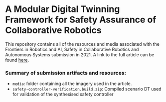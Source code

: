 # A Modular Digital Twinning Framework for Safety Assurance of Collaborative Robotics

This repository contains all of the resources and media associated with the Frontiers in Robotics and AI, Safety in Collaborative Robotics and Autonomous Systems submission in 2021. A link to the full article can be found [here](https://www.frontiersin.org/articles/10.3389/frobt.2021.758099/full).


### Summary of submission artifacts and resources:

 * `media`: folder containing all the imagery used in the article.
 * `safety-controller-verification.build.zip`: Compiled scenario DT used for validation of the synthesised safety controller
